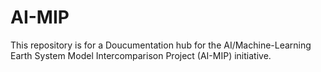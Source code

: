 # AI-MIP

This repository is for a Doucumentation hub for the AI/Machine-Learning Earth System Model Intercomparison Project (AI-MIP) initiative.
